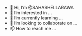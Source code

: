 - 👋 Hi, I’m @SAHASHELLARAWA
- 👀 I’m interested in ...
- 🌱 I’m currently learning ...
- 💞️ I’m looking to collaborate on ...
- 📫 How to reach me ...

<!---
SAHASHELLARAWA/SAHASHELLARAWA is a ✨ special ✨ repository because its `README.md` (this file) appears on your GitHub profile.
You can click the Preview link to take a look at your changes.
--->
